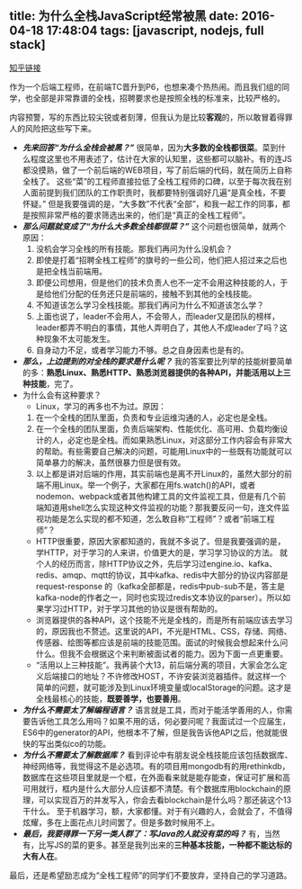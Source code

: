 title: 为什么全栈JavaScript经常被黑
date: 2016-04-18 17:48:04
tags: [javascript, nodejs, full stack]
---

[知乎链接](https://www.zhihu.com/question/43165251/answer/95491432)

作为一个后端工程师，在前端TC晋升到P6，也想来凑个热热闹。而且我们组的同学，也全部是非常靠谱的全栈，招聘要求也是按照全栈的标准来，比较严格的。

内容预警，写的东西比较尖锐或者刻薄，但我认为是比较**客观**的，所以敢冒着得罪人的风险把这些写下来。

* ___先来回答“为什么全栈会被黑？”___
  很简单，因为**大多数的全栈都很菜**。菜到什么程度这里也不用表述了，估计在大家的认知里，这些都可以脑补。有的连JS都没摸熟，做了一个前后端的WEB项目，写了前后端的代码，就在简历上自称全栈了。
这些“菜”的工程师直接拉低了全栈工程师的口碑，以至于每次我在别人面前提到我们团队的工作职责时，我都要特别强调好几遍“是真全栈，不要怀疑。”
但是我要强调的是，“大多数”不代表“全部”，和我一起工作的同事，都是按照非常严格的要求筛选出来的，他们是“真正的全栈工程师”。
* ___那么问题就变成了“为什么大多数全栈都很菜？”___
  这个问题也很简单，就两个原因：
  1. 没机会学习全栈的所有技能。那我们再问为什么没机会？
    1. 即使是打着“招聘全栈工程师”的旗号的一些公司，他们把人招过来之后也是把全栈当前端用。
    2. 即便公司想用，但是他们的技术负责人也不一定不会用这种技能的人，于是给他们分配的任务还只是前端的，接触不到其他的全栈技能。
  2. 不知道该怎么学习全栈技能。那我们再问为什么不知道该怎么学？
    1. 上面也说了，leader不会用人，不会带人，而leader又是团队的榜样，leader都弄不明白的事情，其他人弄明白了，其他人不成leader了吗？这种现象不太可能发生。
    2. 自身动力不足，或者学习能力不够。总之自身因素也是有的。
* ___那么，上边提到的对全栈的要求是什么呢？___
  我的答案要比列举的技能树要简单的多：**熟悉Linux、熟悉HTTP、熟悉浏览器提供的各种API，并能活用以上三种技能**，完了。
* 为什么会有这种要求？
  * Linux，学习的再多也不为过。原因：
  1. 在一个全栈的团队里面，负责和专业运维沟通的人，必定也是全栈。
  2. 在一个全栈的团队里面，负责后端架构、性能优化、高可用、负载均衡设计的人，必定也是全栈。而如果熟悉Linux，对这部分工作内容会有非常大的帮助。有些需要自己解决的问题，可能用Linux中的一些既有功能就可以简单暴力的解决，虽然很暴力但是很有效。
  3. 以上都是讲对后端的作用，其实前端也是离不开Linux的，虽然大部分的前端不用Linux。举一个例子，大家都在用fs.watch()的API，或者nodemon、webpack或者其他构建工具的文件监视工具，但是有几个前端知道用shell怎么实现这种文件监视的功能？那我要反问一句，连文件监视功能是怎么实现的都不知道，怎么敢自称“工程师”？或者“前端工程师”？
  * HTTP很重要，原因大家都知道的，我就不多说了。但是我要强调的是，学HTTP，对于学习的人来讲，价值更大的是，学习学习协议的方法。
    就个人的经历而言，除HTTP协议之外，先后学习过engine.io、kafka、redis、amqp、mqtt的协议，其中kafka、redis中大部分的协议内容部是 request-response 的（kafka全部都是，redis中pub-sub不是，答主是kafka-node的作者之一，同时也实现过redis文本协议的parser）。所以如果学习过HTTP，对于学习其他的协议是很有帮助的。
  * 浏览器提供的各种API，这个技能不光是全栈的，而是所有前端应该去学习的，原因我也不赘述。这里说的API，不光是HTML、CSS，存储、网络、传感器、绘图等都应该是前端的技能范围。面试的时候我会想起来什么问什么。但我不会根据这个来判断被面试者的能力。因为下面一点更重要。
  * “活用以上三种技能”。我再装个大13，前后端分离的项目，大家会怎么定义后端接口的地址？不许修改HOST，不许安装浏览器插件。就这样一个简单的问题，就可能涉及到Linux环境变量或localStorage的问题。这才是全栈最核心的技能，**既要善学，也要善用**。
* ___为什么不需要太了解编程语言？___
  语言就是工具，而对于能活学善用的人，你需要告诉他工具怎么用吗？如果不用的话，何必要问呢？我面试过一个应届生，ES6中的generator的API，他根本不了解，但是我告诉他API之后，他就能很快的写出类似co的功能。
* ___为什么不需要太了解数据库？___
  看到评论中有朋友说全栈技能应该包括数据库、神经网络等，我觉得这不是必选项。有的项目用mongodb有的用rethinkdb，数据库在这些项目里就是一个框，在外面看来就是能存能查，保证可扩展和高可用就行，框内是什么大部分人应该都不清楚。有个数据库用blockchain的原理，可以实现百万的并发写入，你会去看blockchain是什么吗？那还装这个13干什么。
  至于机器学习，额，大家都懂。对于有兴趣的人，会就会了，不值得炫耀，多在上面花点儿时间罢了。但是多数时候用不上。
* ___最后，我要得罪一下另一类人群了：写Java的人就没有菜的吗？___
  有，当然有，比写JS的菜的更多。甚至是我列出来的**三种基本技能，一种都不能达标的大有人在**。

最后，还是希望励志成为“全栈工程师”的同学们不要放弃，坚持自己的学习道路。
